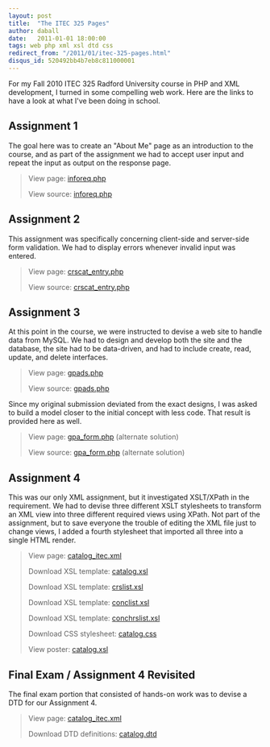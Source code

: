 ```yaml
---
layout: post
title:  "The ITEC 325 Pages"
author: daball
date:   2011-01-01 18:00:00
tags: web php xml xsl dtd css
redirect_from: "/2011/01/itec-325-pages.html"
disqus_id: 520492bb4b7eb8c811000001
---
```

For my Fall 2010 ITEC 325 Radford University course in PHP and XML development, I turned in some compelling web work. Here are the links to have a look at what I've been doing in school.

<div id="extended"></div>

## Assignment 1

The goal here was to create an "About Me" page as an introduction to the course, and as part of the assignment we had to accept user input and repeat the input as output on the response page.

  >
  >  <i class="fa fa-external-link-square"></i> View page: [inforeq.php](https://php.radford.edu/~daball/2010_fall/itec325/assignment1/inforeq.php)
  >
  > <i class="fa fa-file-text"></i> View source: [inforeq.php](https://php.radford.edu/~daball/2010_fall/itec325/assignment1/inforeq.php?source=show)
  >

## Assignment 2

This assignment was specifically concerning client-side and server-side form validation. We had to display errors whenever invalid input was entered.

>
>  <i class="fa fa-external-link-square"></i> View page: [crscat_entry.php](https://php.radford.edu/~daball/2010_fall/itec325/assignment2/crscat_entry.php)
>
> <i class="fa fa-file-text"></i> View source: [crscat_entry.php](https://php.radford.edu/~daball/2010_fall/itec325/assignment2/crscat_entry.php?source=show)
>

## Assignment 3

At this point in the course, we were instructed to devise a web site to handle data from MySQL. We had to design and develop both the site and the database, the site had to be data-driven, and had to include create, read, update, and delete interfaces.

>
>  <i class="fa fa-external-link-square"></i> View page: [gpads.php](https://php.radford.edu/~daball/2010_fall/itec325/assignment3/gpads.php)
>
> <i class="fa fa-file-text"></i> View source: [gpads.php](https://php.radford.edu/~daball/2010_fall/itec325/assignment3/gpads.php?source=show)
>

Since my original submission deviated from the exact designs, I was asked to build a model closer to the initial concept with less code. That result is provided here as well.

>
>  <i class="fa fa-external-link-square"></i> View page: [gpa_form.php](https://php.radford.edu/~daball/2010_fall/itec325/assignment3_alternate/gpa_form.php) (alternate solution)
>
> <i class="fa fa-file-text"></i> View source: [gpa_form.php](https://php.radford.edu/~daball/2010_fall/itec325/assignment3_alternate/gpa_form.php?source=show) (alternate solution)
>

## Assignment 4

This was our only XML assignment, but it investigated XSLT/XPath in the requirement. We had to devise three different XSLT stylesheets to transform an XML view into three different required views using XPath. Not part of the assignment, but to save everyone the trouble of editing the XML file just to change views, I added a fourth stylesheet that imported all three into a single HTML render.

>
>  <i class="fa fa-external-link-square"></i> View page: [catalog_itec.xml](https://php.radford.edu/~daball/2010_fall/itec325/assignment4/catalog_itec.xml)
>
> <i class="fa fa-file-text"></i> Download XSL template: [catalog.xsl](https://php.radford.edu/~daball/2010_fall/itec325/assignment4/catalog.xsl)
>
> <i class="fa fa-file-text"></i> Download XSL template: [crslist.xsl](https://php.radford.edu/~daball/2010_fall/itec325/assignment4/crslist.xsl)
>
> <i class="fa fa-file-text"></i> Download XSL template: [conclist.xsl](https://php.radford.edu/~daball/2010_fall/itec325/assignment4/conclist.xsl)
>
> <i class="fa fa-file-text"></i> Download XSL template: [conchrslist.xsl](https://php.radford.edu/~daball/2010_fall/itec325/assignment4/conchrslist.xsl)
>
> <i class="fa fa-file-text"></i> Download CSS stylesheet: [catalog.css](https://php.radford.edu/~daball/2010_fall/itec325/assignment4/catalog.css)
>
> <i class="fa fa-image"></i> View poster: [catalog.xsl](https://php.radford.edu/~daball/2010_fall/itec325/assignment4/assignment4_xml_diagram_poster_export.png)
>

## Final Exam / Assignment 4 Revisited

The final exam portion that consisted of hands-on work was to devise a DTD for our Assignment 4.

>
>  <i class="fa fa-external-link-square"></i> View page: [catalog_itec.xml](https://php.radford.edu/~daball/2010_fall/itec325/final/catalog_itec.xml)
>
> <i class="fa fa-file-text"></i> Download DTD definitions: [catalog.dtd](https://php.radford.edu/~daball/2010_fall/itec325/final/catalog.dtd)
>
